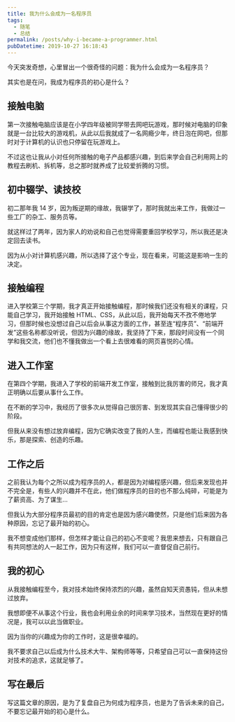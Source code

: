 ```yaml
---
title: 我为什么会成为一名程序员
tags:
  - 随笔
  - 总结
permalink: /posts/why-i-became-a-programmer.html
pubDatetime: 2019-10-27 16:18:43
---
```


今天突发奇想，心里冒出一个很奇怪的问题：我为什么会成为一名程序员？

其实也是在问，我成为程序员的初心是什么？

## 接触电脑

第一次接触电脑应该是在小学四年级被同学带去网吧玩游戏，那时候对电脑的印象就是一台比较大的游戏机，从此以后我就成了一名网瘾少年，终日泡在网吧，但那时对于计算机的认识也只停留在玩游戏上。

不过这也让我从小对任何所接触的电子产品都感兴趣，到后来学会自己利用网上的教程去刷机、拆机等，总之那时就养成了比较爱折腾的习惯。

## 初中辍学、读技校

初二那年我 14 岁，因为叛逆期的缘故，我辍学了，那时我就出来工作，我做过一些工厂的杂工、服务员等。

就这样过了两年，因为家人的劝说和自己也觉得需要重回学校学习，所以我还是决定回去读书。

因为从小对计算机感兴趣，所以选择了这个专业，现在看来，可能这是影响一生的决定。

## 接触编程

进入学校第三个学期，我才真正开始接触编程，那时候我们还没有相关的课程，只能自己学习，我开始接触 HTML、CSS，从此以后，我开始每天不孜不倦地学习，但那时候也没想过自己以后会从事这方面的工作，甚至连“程序员”、“前端开发”这些名称都没听说，但因为兴趣的缘故，我坚持了下来，那段时间没有一个同学和我交流，他们也不懂我做出一个看上去很难看的网页喜悦的心情。

## 进入工作室

在第四个学期，我进入了学校的前端开发工作室，接触到比我厉害的师兄，我才真正明确以后要从事什么工作。

在不断的学习中，我经历了很多次从觉得自己很厉害、到发现其实自己懂得很少的阶段。

但我从来没有想过放弃编程，因为它确实改变了我的人生，而编程也能让我感到快乐，那是探索、创造的乐趣。

## 工作之后

之前我认为每个之所以成为程序员的人，都是因为对编程感兴趣，但后来发现也并不完全是，有些人的兴趣并不在此，他们做程序员的目的也不那么纯碎，可能是为了薪资高、为了谋生...

但我认为大部分程序员最初的目的肯定也是因为感兴趣使然，只是他们后来因为各种原因，忘记了最开始的初心。

我不想变成他们那样，但怎样才能让自己的初心不变呢？我思来想去，只有跟自己有共同想法的人一起工作，因为只有这样，我们可以一直督促自己前行。

## 我的初心

从我接触编程至今，我对技术始终保持浓烈的兴趣，虽然自知天资愚钝，但从未想过放弃。

我想即便不从事这个行业，我也会利用业余的时间来学习技术，当然现在更好的情况是，我可以以此当做职业。

因为当你的兴趣成为你的工作时，这是很幸福的。

我不要求自己以后成为什么技术大牛、架构师等等，只希望自己可以一直保持这份对技术的追求，这就足够了。

## 写在最后

写这篇文章的原因，是为了复盘自己为何成为程序员，也是为了告诉未来的自己，不要忘记最开始的初心是什么。
